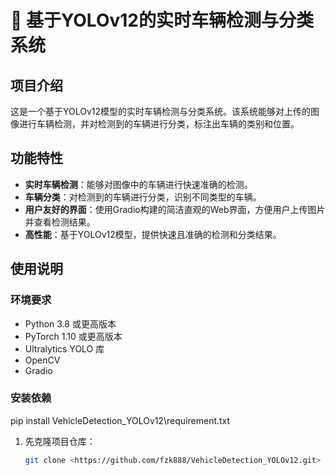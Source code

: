 # 🚗 基于YOLOv12的实时车辆检测与分类系统

## 项目介绍

这是一个基于YOLOv12模型的实时车辆检测与分类系统。该系统能够对上传的图像进行车辆检测，并对检测到的车辆进行分类，标注出车辆的类别和位置。

## 功能特性

- **实时车辆检测**：能够对图像中的车辆进行快速准确的检测。
- **车辆分类**：对检测到的车辆进行分类，识别不同类型的车辆。
- **用户友好的界面**：使用Gradio构建的简洁直观的Web界面，方便用户上传图片并查看检测结果。
- **高性能**：基于YOLOv12模型，提供快速且准确的检测和分类结果。

## 使用说明

### 环境要求

- Python 3.8 或更高版本
- PyTorch 1.10 或更高版本
- Ultralytics YOLO 库
- OpenCV
- Gradio

### 安装依赖
pip install VehicleDetection_YOLOv12\requirement.txt

1. 先克隆项目仓库：

   ```bash
   git clone <https://github.com/fzk888/VehicleDetection_YOLOv12.git>
